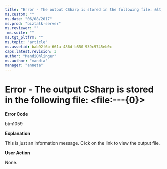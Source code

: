 ```yaml
---
title: "Error - The output CSharp is stored in the following file: &lt;file:---{0}&gt; | Microsoft Docs"
ms.custom: ""
ms.date: "06/08/2017"
ms.prod: "biztalk-server"
ms.reviewer: ""
 ms.suite: ""
ms.tgt_pltfrm: ""
ms.topic: "article"
ms.assetid: bab92f6b-661a-486d-b850-939c9745eb0c
caps.latest.revision: 3
author: "MandiOhlinger"
ms.author: "mandia"
manager: "anneta"
---
```

# Error - The output CSharp is stored in the following file: &lt;file:---{0}&gt;
**Error Code**  
  
 btm1059  
  
 **Explanation**  
  
 This is just an information message. Click on the link to view the output file.  
  
 **User Action**  
  
 None.